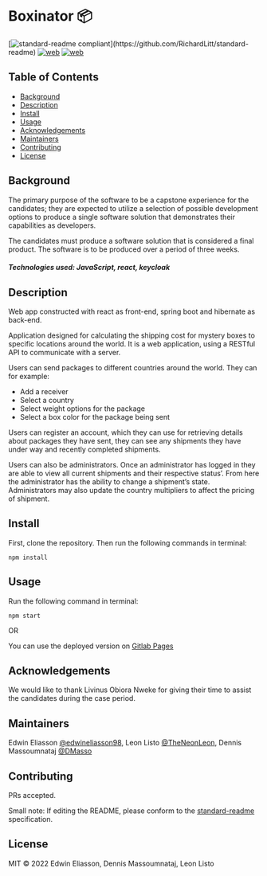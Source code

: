 # Boxinator 📦

[![standard-readme compliant](https://img.shields.io/badge/standard--readme-OK-green.svg?)](https://github.com/RichardLitt/standard-readme)
[![web](https://img.shields.io/static/v1?logo=gitlab&message=Pages&label=Gitlab&color=c2681f)](https://theneonleon.gitlab.io/se-java-boxinator-frontend/)
[![web](https://img.shields.io/static/v1?logo=gitlab&message=Backend&label=Gitlab&color=c2681f)](https://gitlab.com/DMasso/se-java-boxinator)

## Table of Contents

- [Background](#background)
- [Description](#description)
- [Install](#install)
- [Usage](#usage)
- [Acknowledgements](#acknowledgements)
- [Maintainers](#maintainers)
- [Contributing](#contributing)
- [License](#license)

## Background
The primary purpose of the software to be a capstone experience for the candidates; they
are expected to utilize a selection of possible development options to produce a single
software solution that demonstrates their capabilities as developers. 

The candidates must produce a software solution that is considered a final product. The software is to be produced over a period of three weeks.

##### Technologies used: JavaScript, react, keycloak

## Description

Web app constructed with react as front-end, spring boot and hibernate as back-end. 

Application designed for calculating the shipping cost for mystery
boxes to specific locations around the world. It is a web application, using a RESTful API to communicate with a server.

Users can send packages to different countries around the world. They can for example:

- Add a receiver 
- Select a country
- Select weight options for the package
- Select a box color for the package being sent

Users can register an account, which they can use for retrieving details about packages they have sent, they can see any shipments they have under way and recently completed shipments.

Users can also be administrators. Once an administrator has logged in they are able to view all current shipments and their
respective status’. From here the administrator has the ability to change a shipment’s state. Administrators may also update the country multipliers to affect the pricing of shipment.

## Install
First, clone the repository.
Then run the following commands in terminal:
```
npm install
```


## Usage
Run the following command in terminal:
```
npm start
```
OR

You can use the deployed version on [Gitlab Pages](https://theneonleon.gitlab.io/se-java-boxinator-frontend/)

## Acknowledgements
We would like to thank Livinus Obiora Nweke for giving their time to assist the candidates during the case period.

## Maintainers

Edwin Eliasson [@edwineliasson98](https://gitlab.com/edwineliasson98),
Leon Listo [@TheNeonLeon](https://github.com/TheNeonLeon),
Dennis Massoumnataj [@DMasso](https://gitlab.com/DMasso)

## Contributing

PRs accepted.

Small note: If editing the README, please conform to the [standard-readme](https://github.com/RichardLitt/standard-readme) specification.

## License

MIT © 2022 Edwin Eliasson, Dennis Massoumnataj, Leon Listo
